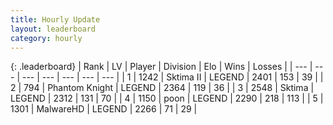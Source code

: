 ```yaml
---
title: Hourly Update
layout: leaderboard
category: hourly
---
```


{: .leaderboard}
| Rank | LV | Player | Division | Elo | Wins | Losses |
| --- | --- | --- | --- | --- | --- | --- |
| <span data-change="0">1</span> | 1242 | <span title="ID: 402846">Sktima II</span> | LEGEND | <span data-change="0">2401</span> | <span data-change="0">153</span> | <span data-change="0">39</span> |
| <span data-change="0">2</span> | 794 | <span title="ID: 742939">Phantom Knight</span> | LEGEND | <span data-change="4">2364</span> | <span data-change="1">119</span> | <span data-change="0">36</span> |
| <span data-change="2">3</span> | 2548 | <span title="ID: 353063">Sktima</span> | LEGEND | <span data-change="44">2312</span> | <span data-change="9">131</span> | <span data-change="0">70</span> |
| <span data-change="-1">4</span> | 1150 | <span title="ID: 540690">poon</span> | LEGEND | <span data-change="0">2290</span> | <span data-change="0">218</span> | <span data-change="0">113</span> |
| <span data-change="-1">5</span> | 1301 | <span title="ID: 261794">MalwareHD</span> | LEGEND | <span data-change="-9">2266</span> | <span data-change="0">71</span> | <span data-change="1">29</span> |